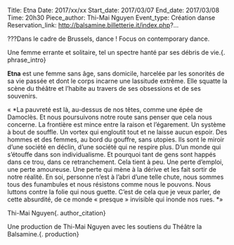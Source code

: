 Title: Etna
Date: 2017/xx/xx
Start_date: 2017/03/07
End_date: 2017/03/08
Time: 20h30
Piece_author: Thi-Mai Nguyen
Event_type: Création danse
Reservation_link: http://balsamine.billetterie.it/index.php?...

???Dans le cadre de Brussels, dance ! Focus on contemporary dance.

Une femme errante et solitaire, tel un spectre hanté par ses débris de vie.{. phrase_intro}

**Etna** est une femme sans âge, sans domicile, harcelée par les sonorités de sa vie passée et dont le corps incarne une lassitude extrême. Elle squatte la scène du théâtre et l’habite au travers de ses obsessions et de ses souvenirs. 

« *La pauvreté est là, au-dessus de nos têtes, comme une épée de Damoclès. Et nous poursuivons notre route sans penser que cela nous concerne. La frontière est mince entre la raison et l’égarement.
Un système à bout de souffle. Un vortex qui engloutit tout et ne laisse aucun espoir. Des hommes et des femmes, au bord du gouffre, sans utopies. Ils sont le miroir d’une société en déclin, d’une société qui ne respire plus. D’un monde qui s’étouffe dans son individualisme.
Et pourquoi tant de gens sont happés dans ce trou, dans ce retranchement. Cela tient à peu. Une perte d’emploi, une perte amoureuse. Une perte qui mène à la dérive et les fait sortir de notre réalité. 
En soi, personne n’est à l’abri d’une telle chute, nous sommes tous des funambules et nous résistons comme nous le pouvons. Nous luttons contre la folie qui nous guette.
C’est de cela que je veux parler, de cette absurdité, de ce monde « presque » invisible qui inonde nos rues. *» 

Thi-Mai Nguyen{. author_citation}

Une production de Thi-Mai Nguyen avec les soutiens du Théâtre la Balsamine.{. production}

